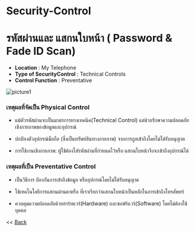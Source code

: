 # Security-Control

# รหัสผ่านและ แสกนใบหน้า ( Password & Fade ID Scan)


- **Location** : My Telephone
- **Type of SecurityControl** : Technical Controls
- **Control Function** : Preventative


![picture1](images/DigitalDoorLock.jpg)

<h3>เหตุผลที่จัดเป็น Physical Control</h3>
	
  - แม้ตัวรหัสผ่านจะเป็นมาตรการทางเทคนิค(Technical Control) แต่ช่วยรักษาความปลอดภัยเชิงกายภาพของข้อมูลและอุปกรณ์
	
  - ปกป้องตัวอุปกรณ์มือถือ (ซึ่งเป็นทรัพย์สินทางกายภาพ) จากการถูกเข้าถึงโดยไม่ได้รับอนุญาต
	
  - การใช้งานเชิงกายภาพ: ผู้ใช้ต้องใส่รหัสผ่านที่กำหนดไว้หรือ แสกนใบหน้าจึงจะเข้าถึงอุปกรณ์ได้

<h3>เหตุผลที่เป็น Preventative Control</h3>
	
  - เป็นวิธีการ ป้องกันการเข้าถึงข้อมูล หรืออุปกรณ์โดยไม่ได้รับอนุญาต 
	
  - ใช้เทคโนโลยีการแสกนม่านตาหรือ ที่เราเรียกว่าแสกนใบหน้าเป็นหลักในการเข้าถึงโทรศัพทร์
	
  - ควบคุมความปลอดภัยด้วยฮาร์ทแวร์(Hardware) และซอฟร์แวร์(Software) โดยไม่ต้องใช้บุคคล

<< [Back](README.md)
